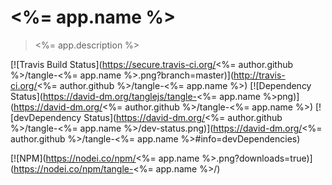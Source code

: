 # <%= app.name %>

> <%= app.description %>

[![Travis Build Status](https://secure.travis-ci.org/<%= author.github %>/tangle-<%= app.name %>.png?branch=master)](http://travis-ci.org/<%= author.github %>/tangle-<%= app.name %>)
[![Dependency Status](https://david-dm.org/tanglejs/tangle-<%= app.name %>png)](https://david-dm.org/<%= author.github %>/tangle-<%= app.name %>)
[![devDependency Status](https://david-dm.org/<%= author.github %>/tangle-<%= app.name %>/dev-status.png)](https://david-dm.org/<%= author.github %>/tangle-<%= app.name %>#info=devDependencies)

[![NPM](https://nodei.co/npm/<%= app.name %>.png?downloads=true)](https://nodei.co/npm/tangle-<%= app.name %>/)
